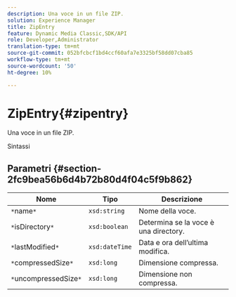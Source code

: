 ```yaml
---
description: Una voce in un file ZIP.
solution: Experience Manager
title: ZipEntry
feature: Dynamic Media Classic,SDK/API
role: Developer,Administrator
translation-type: tm+mt
source-git-commit: 052bfcbcf1bd4ccf60afa7e3325bf58dd07cba85
workflow-type: tm+mt
source-wordcount: '50'
ht-degree: 10%

---
```



# ZipEntry{#zipentry}

Una voce in un file ZIP.

Sintassi

## Parametri {#section-2fc9bea56b6d4b72b80d4f04c5f9b862}

| Nome | Tipo | Descrizione |
|---|---|---|
| `*`name`*` | `xsd:string` | Nome della voce. |
| `*`isDirectory`*` | `xsd:boolean` | Determina se la voce è una directory. |
| `*`lastModified`*` | `xsd:dateTime` | Data e ora dell’ultima modifica. |
| `*`compressedSize`*` | `xsd:long` | Dimensione compressa. |
| `*`uncompressedSize`*` | `xsd:long` | Dimensione non compressa. |

